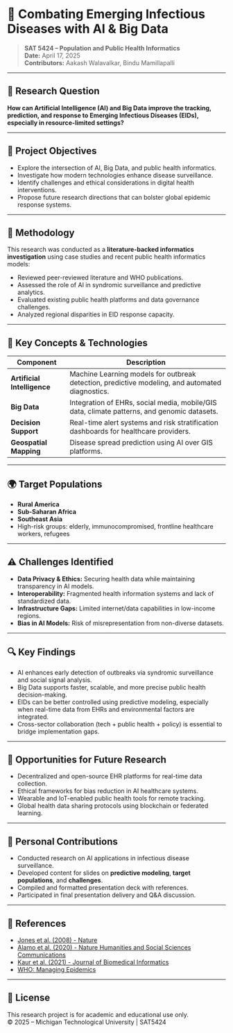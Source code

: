 # 🧠 Combating Emerging Infectious Diseases with AI & Big Data

> **SAT 5424 – Population and Public Health Informatics**  
> **Date:** April 17, 2025  
> **Contributors:** Aakash Walavalkar, Bindu Mamillapalli

---

## 📌 Research Question

**How can Artificial Intelligence (AI) and Big Data improve the tracking, prediction, and response to Emerging Infectious Diseases (EIDs), especially in resource-limited settings?**

---

## 🎯 Project Objectives

- Explore the intersection of AI, Big Data, and public health informatics.
- Investigate how modern technologies enhance disease surveillance.
- Identify challenges and ethical considerations in digital health interventions.
- Propose future research directions that can bolster global epidemic response systems.

---

## 🧪 Methodology

This research was conducted as a **literature-backed informatics investigation** using case studies and recent public health informatics models:

- Reviewed peer-reviewed literature and WHO publications.
- Assessed the role of AI in syndromic surveillance and predictive analytics.
- Evaluated existing public health platforms and data governance challenges.
- Analyzed regional disparities in EID response capacity.

---

## 🧠 Key Concepts & Technologies

| Component        | Description |
|------------------|-------------|
| **Artificial Intelligence** | Machine Learning models for outbreak detection, predictive modeling, and automated diagnostics. |
| **Big Data** | Integration of EHRs, social media, mobile/GIS data, climate patterns, and genomic datasets. |
| **Decision Support** | Real-time alert systems and risk stratification dashboards for healthcare providers. |
| **Geospatial Mapping** | Disease spread prediction using AI over GIS platforms. |

---

## 🌍 Target Populations

- **Rural America**
- **Sub-Saharan Africa**
- **Southeast Asia**
- High-risk groups: elderly, immunocompromised, frontline healthcare workers, refugees

---

## ⚠️ Challenges Identified

- **Data Privacy & Ethics:** Securing health data while maintaining transparency in AI models.
- **Interoperability:** Fragmented health information systems and lack of standardized data.
- **Infrastructure Gaps:** Limited internet/data capabilities in low-income regions.
- **Bias in AI Models:** Risk of misrepresentation from non-diverse datasets.

---

## 🔍 Key Findings

- AI enhances early detection of outbreaks via syndromic surveillance and social signal analysis.
- Big Data supports faster, scalable, and more precise public health decision-making.
- EIDs can be better controlled using predictive modeling, especially when real-time data from EHRs and environmental factors are integrated.
- Cross-sector collaboration (tech + public health + policy) is essential to bridge implementation gaps.

---

## 🚀 Opportunities for Future Research

- Decentralized and open-source EHR platforms for real-time data collection.
- Ethical frameworks for bias reduction in AI healthcare systems.
- Wearable and IoT-enabled public health tools for remote tracking.
- Global health data sharing protocols using blockchain or federated learning.

---


## 🙋 Personal Contributions

- Conducted research on AI applications in infectious disease surveillance.
- Developed content for slides on **predictive modeling**, **target populations**, and **challenges**.
- Compiled and formatted presentation deck with references.
- Participated in final presentation delivery and Q&A discussion.

---

## 🔗 References

- [Jones et al. (2008) - Nature](https://www.nature.com/articles/nature06536)  
- [Alamo et al. (2020) - Nature Humanities and Social Sciences Communications](https://www.nature.com/articles/s41599-020-00649-4)  
- [Kaur et al. (2021) - Journal of Biomedical Informatics](https://doi.org/10.1016/j.jbi.2021.103660)  
- [WHO: Managing Epidemics](https://www.who.int/publications/i/item/managing-epidemics-key-facts-about-major-deadly-diseases)

---

## 📄 License

This research project is for academic and educational use only.  
© 2025 – Michigan Technological University | SAT5424
